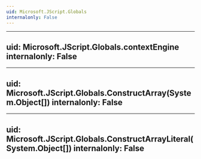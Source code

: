```yaml
---
uid: Microsoft.JScript.Globals
internalonly: False
---
```


---
uid: Microsoft.JScript.Globals.contextEngine
internalonly: False
---

---
uid: Microsoft.JScript.Globals.ConstructArray(System.Object[])
internalonly: False
---

---
uid: Microsoft.JScript.Globals.ConstructArrayLiteral(System.Object[])
internalonly: False
---

